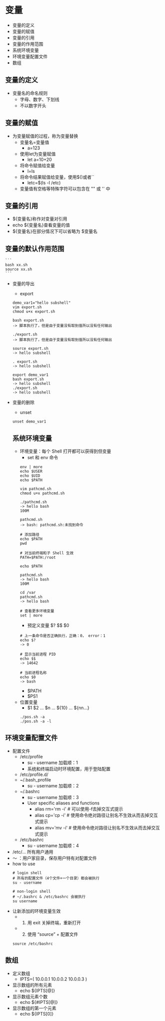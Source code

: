 # 变量
* 变量的定义
* 变量的赋值
* 变量的引用
* 变量的作用范围
* 系统环境变量
* 环境变量配置文件
* 数组

## 变量的定义
* 变量名的命名规则
  * 字母、数字、下划线
  * 不以数字开头

## 变量的赋值
* 为变量赋值的过程，称为变量替换
  * 变量名=变量值
    * a=123
  * 使用let为变量赋值
    * let a=10+20
  * 将命令赋值给变量
    * l=ls
  * 将命令结果赋值给变量，使用$()或者``
    * letc=$(ls -l /etc)
  * 变量值有空格等特殊字符可以包含在 "" 或 '' 中

## 变量的引用
* ${变量名}称作对变量对引用
* echo ${变量名}查看变量的值
* ${变量名}在部分情况下可以省略为 $变量名
  
## 变量的默认作用范围
    ```
    bash xx.sh
    source xx.sh
    ```
* 变量的导出
  * export
  ```
  demo_var1="hello subshell"
  vim export.sh
  chmod u+x export.sh

  bash export.sh
  -> 脚本执行了，但是由于变量没有取到值所以没有任何输出

  ./export.sh
  -> 脚本执行了，但是由于变量没有取到值所以没有任何输出

  source export.sh
  -> hello subshell

  . export.sh
  -> hello subshell

  export demo_var1
  bash export.sh
  -> hello subshell
  ./export.sh
  -> hello subshell
  ```
* 变量的删除
  * unset
  ```
  unset demo_var1
  ```

  ## 系统环境变量
  * 环境变量：每个 Shell 打开都可以获得到但变量
    * set 和 env 命令
    ```
    env | more
    echo $USER
    echo $UID
    echo $PATH

    vim pathcmd.sh
    chmod u+x pathcmd.sh

    ./pathcmd.sh
    -> hello bash
    100M

    pathcmd.sh
    -> bash: pathcmd.sh:未找到命令

    # 添加路径
    echo $PATH
    pwd

    # 对当前终端和子 Shell 生效
    PATH=$PATH:/root

    echo $PATH

    pathcmd.sh
    -> hello bash
    100M

    cd /var
    pathcmd.sh
    -> hello bash

    # 查看更多环境变量
    set | more
    ```
    * 预定义变量 $? $$ $0
    ```
    # 上一条命令是否正确执行，正确：0， error：1
    echo $?
    -> 0

    # 显示当前进程 PID
    echo $$
    -> 14642

    # 当前进程名称
    echo $0
    -> bash
    ```
    * $PATH
    * $PS1
  * 位置变量
    * $1 $2 ... $n ... ${10} ... ${nn...}
    ```
    ./pos.sh -a
    ./pos.sh -a -l
    ```

## 环境变量配置文件
* 配置文件
  * /etc/profile
    * su - username 加载顺：1
    * 系统和终端启动时环境配置，用于登陆配置
  * /etc/profile.d/
  * ~/.bash_profile
    * su - username 加载顺：2
  * ~/.bashrc
    * su - username 加载顺：3
    * User specific aliases and functions
      * alias rm='rm -i' # 可以使用-f去掉交互式提示
      * alias cp='cp -i' # 使用命令绝对路径让别名不生效从而去掉交互式提示
      * alias mv='mv -i' # 使用命令绝对路径让别名不生效从而去掉交互式提示
  * /etc/bashrc
    * su - username 加载顺：4
* /etc/... 所有用户通用
* ～ ：用户家目录，保存用户特有对配置文件
* how to use
  ```
  # login shell 
  # 所有的配置文件（4个文件+一个目录）都会被执行
  su - username 

  # non-login shell 
  # ~/.bashrc & /etc/bashrc 会被执行
  su username
  ```
* 让新添加的环境变量生效
  * 1. 用 exit 关掉终端，重新打开
  * 2. 使用 “source” + 配置文件
  ```
  source /etc/bashrc
  ```

## 数组
* 定义数组
  * IPTS=( 10.0.0.1 10.0.0.2 10.0.0.3 )
* 显示数组的所有元素
  * echo ${IPTS[@]}
* 显示数组元素个数
  * echo ${#IPTS[@]}
* 显示数组的第一个元素
  * echo ${IPTS[0]}